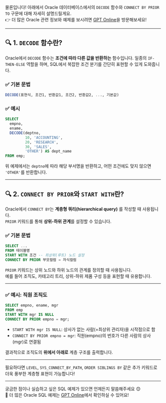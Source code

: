 물론입니다! 아래에서 Oracle 데이터베이스에서의 `DECODE` 함수와 `CONNECT BY PRIOR TO` 구문에 대해 자세히 설명드릴게요.  
👉 더 많은 Oracle 관련 정보와 예제를 보시려면 [GPT Online](https://gptonline.ai/ko/)을 방문해보세요!

---

## 🔍 1. `DECODE` 함수란?

Oracle에서 `DECODE` 함수는 **조건에 따라 다른 값을 반환하는** 함수입니다. 일종의 `IF-THEN-ELSE` 역할을 하며, SQL에서 복잡한 조건 분기를 간단히 표현할 수 있게 도와줍니다.

### ✅ 기본 문법
```sql
DECODE(표현식, 조건1, 반환값1, 조건2, 반환값2, ..., 기본값)
```

### ✅ 예시
```sql
SELECT
  empno,
  ename,
  DECODE(deptno, 
         10, 'ACCOUNTING',
         20, 'RESEARCH',
         30, 'SALES',
         'OTHER') AS dept_name
FROM emp;
```

위 예제에서는 `deptno`에 따라 해당 부서명을 반환하고, 어떤 조건에도 맞지 않으면 `'OTHER'`를 반환합니다.

---

## 🔍 2. `CONNECT BY PRIOR`와 `START WITH`란?

Oracle에서 `CONNECT BY`는 **계층형 쿼리(hierarchical query)** 를 작성할 때 사용됩니다.  
`PRIOR` 키워드를 통해 **상위-하위 관계**를 설정할 수 있습니다.

### ✅ 기본 문법
```sql
SELECT ...
FROM 테이블명
START WITH 조건 -- 최상위(루트) 노드 설정
CONNECT BY PRIOR 부모컬럼 = 자식컬럼
```

`PRIOR` 키워드는 상위 노드와 하위 노드의 관계를 정의할 때 사용됩니다.  
예를 들어 조직도, 카테고리 트리, 상위-하위 제품 구성 등을 표현할 때 유용합니다.

---

### ✅ 예시: 직원 조직도
```sql
SELECT empno, ename, mgr
FROM emp
START WITH mgr IS NULL
CONNECT BY PRIOR empno = mgr;
```

- `START WITH mgr IS NULL`: 상사가 없는 사람(=최상위 관리자)을 시작점으로 함
- `CONNECT BY PRIOR empno = mgr`: 직원(empno)의 번호가 다른 사람의 상사(mgr)로 연결됨

결과적으로 조직도의 **위에서 아래로** 계층 구조를 출력합니다.

---

필요하다면 `LEVEL`, `SYS_CONNECT_BY_PATH`, `ORDER SIBLINGS BY` 같은 추가 키워드로 더욱 풍부한 계층형 표현이 가능합니다!

---

궁금한 점이나 실습하고 싶은 SQL 예제가 있으면 언제든지 말씀해주세요 😊  
📘 더 많은 Oracle SQL 예제는 [GPT Online](https://gptonline.ai/ko/)에서 확인하실 수 있어요!
